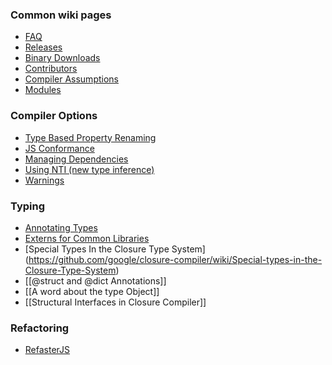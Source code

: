 ### Common wiki pages

* [FAQ](https://github.com/google/closure-compiler/wiki/FAQ)
* [Releases](https://github.com/google/closure-compiler/wiki/Releases)
* [Binary Downloads](https://github.com/google/closure-compiler/wiki/Binary-Downloads)
* [Contributors](https://github.com/google/closure-compiler/wiki/Contributors)
* [Compiler Assumptions](https://github.com/google/closure-compiler/wiki/Compiler-Assumptions)
* [Modules](https://github.com/google/closure-compiler/wiki/JS-Modules)

### Compiler Options

* [Type Based Property Renaming](https://github.com/google/closure-compiler/wiki/Type-Based-Property-Renaming)
* [JS Conformance](https://github.com/google/closure-compiler/wiki/JS-Conformance-Framework)
* [Managing Dependencies](https://github.com/google/closure-compiler/wiki/Managing-Dependencies)
* [Using NTI (new type inference)](https://github.com/google/closure-compiler/wiki/Using-NTI-(new-type-inference))
* [Warnings](https://github.com/google/closure-compiler/wiki/Warnings)

### Typing

* [Annotating Types](https://github.com/google/closure-compiler/wiki/Annotating-Types)
* [Externs for Common Libraries](https://github.com/google/closure-compiler/wiki/Externs-For-Common-Libraries)
* [Special Types In the Closure Type System] (https://github.com/google/closure-compiler/wiki/Special-types-in-the-Closure-Type-System)
* [[@struct and @dict Annotations]]
* [[A word about the type Object]]
* [[Structural Interfaces in Closure Compiler]]

### Refactoring

* [RefasterJS](https://github.com/google/closure-compiler/wiki/RefasterJS)
